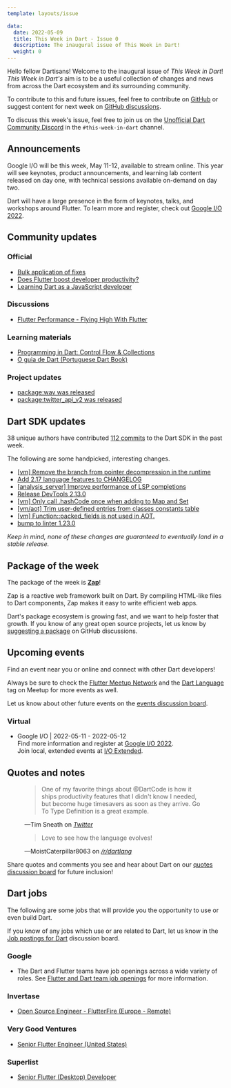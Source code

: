 ```yaml
---
template: layouts/issue

data:
  date: 2022-05-09
  title: This Week in Dart - Issue 0
  description: The inaugural issue of This Week in Dart!
  weight: 0
---
```


Hello fellow Dartisans! 
Welcome to the inaugural issue of _This Week in Dart_!
_This Week in Dart's_ aim is to be a useful collection of changes and news 
from across the Dart ecosystem and its surrounding community. 

To contribute to this and future issues,
feel free to contribute on [GitHub][]
or suggest content for next week on [GitHub discussions][].

To discuss this week's issue,
feel free to join us on the [Unofficial Dart Community Discord][]
in the `#this-week-in-dart` channel.


## Announcements

Google I/O will be this week, May 11-12, available to stream online.
This year will see 
keynotes, product announcements, and learning lab content released on day one, 
with technical sessions available on-demand on day two. 

Dart will have a large presence
in the form of keynotes, talks, and workshops around Flutter.
To learn more and register, check out [Google I/O 2022][].


## Community updates

### Official

* [Bulk application of fixes](https://medium.com/dartlang/bulk-application-of-fixes-e6add333c3c1)
* [Does Flutter boost developer productivity?](https://medium.com/flutter/does-flutter-boost-developer-productivity-475f713724b3)
* [Learning Dart as a JavaScript developer](https://dart.dev/guides/language/coming-from/js-to-dart)

### Discussions

* [Flutter Performance - Flying High With Flutter](https://www.youtube.com/watch?v=BOj-ZEHf6EA)

### Learning materials

* [Programming in Dart: Control Flow & Collections](https://www.raywenderlich.com/29744101-programming-in-dart-control-flow-collections)
* [O guia de Dart (Portuguese Dart Book)](https://www.casadocodigo.com.br/products/livro-dart)

### Project updates

* [package:wav was released](https://pub.dev/packages/wav)
* [package:twitter_api_v2 was released](https://pub.dev/packages/twitter_api_v2)


## Dart SDK updates

38 unique authors have contributed 
[112 commits][commit range] 
to the Dart SDK in the past week.

[commit range]: https://github.com/dart-lang/sdk/compare/630302b710c378c04ef234867da58c85087a8b81...748ee46cf4710e3a9e45fa376db0164492e8f020

The following are some handpicked, interesting changes.

* [[vm] Remove the branch from pointer decompression in the runtime](https://github.com/dart-lang/sdk/commit/49c039b5ab7b9d5a063ef735208c40e98383fa9b)
* [Add 2.17 language features to CHANGELOG](https://github.com/dart-lang/sdk/commit/65e751c5c3239b338b17329d5b0aa6c6a144dd67)
* [[analysis_server] Improve performance of LSP completions](https://github.com/dart-lang/sdk/commit/e82d6d1a4f4fbf6a425ac9a4ad449f0304344f75)
* [Release DevTools 2.13.0](https://github.com/dart-lang/sdk/commit/77002f991e860b56fdaca73742eab34817a35fb3)
* [[vm] Only call .hashCode once when adding to Map and Set](https://github.com/dart-lang/sdk/commit/438c1ed2ba5966fee2e5e44f13956154358492f9)
* [[vm/aot] Trim user-defined entries from classes constants table](https://github.com/dart-lang/sdk/commit/5898dcd1ad59a03b0a0055e5c0dea9a5f95a679b)
* [[vm] Function::packed_fields is not used in AOT.](https://github.com/dart-lang/sdk/commit/322410e5cda57258c5d9dc7830ca138603c49570)
* [bump to linter 1.23.0](https://github.com/dart-lang/sdk/commit/226fceaef2341f294e1c80a536ce07420ab65189)

_Keep in mind, none of these changes are guaranteed to
eventually land in a stable release._


## Package of the week

The package of the week is [**Zap**](https://pub.dev/packages/zap)!

Zap is a reactive web framework built on Dart. 
By compiling HTML-like files to Dart components, 
Zap makes it easy to write efficient web apps.

Dart's package ecosystem is growing fast,
and we want to help foster that growth.
If you know of any great open source projects,
let us know by [suggesting a package][] on GitHub discussions.


## Upcoming events

Find an event near you or online and
connect with other Dart developers!

Always be sure to check the [Flutter Meetup Network][]
and the [Dart Language][Dart Meetup] tag on Meetup
for more events as well.

Let us know about other future events on
the [events discussion board][].

### Virtual

* Google I/O | 2022-05-11 - 2022-05-12<br>
  Find more information and register at [Google I/O 2022][].<br>
  Join local, extended events at [I/O Extended][].

[I/O Extended]: https://gdg.community.dev/ioextended/


## Quotes and notes

<figure class="quote">
    <blockquote cite="https://twitter.com/timsneath/status/1521195568785096704">
        <p>One of my favorite things about @DartCode is how it ships
          productivity features that I didn't know I needed, 
          but become huge timesavers as soon as they arrive. 
          Go To Type Definition is a great example.</p>
    </blockquote>
    <figcaption>—Tim Sneath on <cite><a href="https://twitter.com/timsneath/status/1521195568785096704">Twitter</a></cite></figcaption>
</figure>

<figure class="quote">
    <blockquote cite="https://www.reddit.com/r/dartlang/comments/ujtgux/comment/i7ln8mm/?utm_source=share&utm_medium=web2x&context=3">
        <p>Love to see how the language evolves!</p>
    </blockquote>
    <figcaption>—MoistCaterpillar8063 on <cite><a href="https://www.reddit.com/r/dartlang/comments/ujtgux/comment/i7ln8mm">/r/dartlang</a></cite></figcaption>
</figure>

Share quotes and comments you see and hear about Dart
on our [quotes discussion board][] for future inclusion!


## Dart jobs

The following are some jobs that will provide you the opportunity
to use or even build Dart. 

If you know of any jobs which use or are related to Dart,
let us know in the [Job postings for Dart][] discussion board.

### Google

- The Dart and Flutter teams have job openings across a wide variety of roles.
  See [Flutter and Dart team job openings][] for more information.

### Invertase

- [Open Source Engineer - FlutterFire (Europe - Remote)](https://invertase.io/careers/flutterfire-dart-engineer)

### Very Good Ventures

- [Senior Flutter Engineer (United States)](https://apply.workable.com/very-good-ventures/j/9DB5DCF67F/)

### Superlist

- [Senior Flutter (Desktop) Developer](https://superlist.recruitee.com/o/senior-flutter-desktop-developer-mfd)


[Google I/O 2022]: https://io.google/2022
[Flutter Meetup Network]: https://www.meetup.com/pro/flutter
[Dart Meetup]: https://www.meetup.com/topics/dart-language/
[Flutter and Dart team job openings]: https://dart.dev/jobs
[GitHub]: https://github.com/parlough/thisweekindart
[GitHub discussions]: https://github.com/parlough/thisweekindart/discussions
[events discussion board]: https://github.com/parlough/thisweekindart/discussions/5
[quotes discussion board]: https://github.com/parlough/thisweekindart/discussions/3
[suggesting a package]: https://github.com/parlough/thisweekindart/discussions/2
[Job postings for Dart]: https://github.com/parlough/thisweekindart/discussions/4
[Unofficial Dart Community Discord]: https://discord.gg/Qt6DgfAWWx

